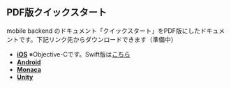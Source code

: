## PDF版クイックスタート
mobile backend のドキュメント「クイックスタート」をPDF版にしたドキュメントです。下記リンク先からダウンロードできます（準備中）

* [__iOS__]() ※Objective-Cです。Swift版は[こちら]()
* [__Android__]()
* [__Monaca__]()
* [__Unity__]()
